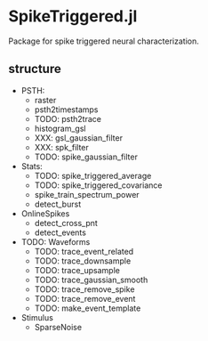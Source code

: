 # SpikeTriggered.jl

Package for spike triggered neural characterization.

## structure

- PSTH:
  - raster
  - psth2timestamps
  - TODO: psth2trace
  - histogram_gsl
  - XXX: gsl_gaussian_filter
  - XXX: spk_filter
  - TODO: spike_gaussian_filter
- Stats:
  - TODO: spike_triggered_average
  - TODO: spike_triggered_covariance
  - spike_train_spectrum_power
  - detect_burst
- OnlineSpikes
  - detect_cross_pnt
  - detect_events
- TODO: Waveforms
  - TODO: trace_event_related
  - TODO: trace_downsample
  - TODO: trace_upsample
  - TODO: trace_gaussian_smooth
  - TODO: trace_remove_spike
  - TODO: trace_remove_event
  - TODO: make_event_template
- Stimulus
  - SparseNoise
